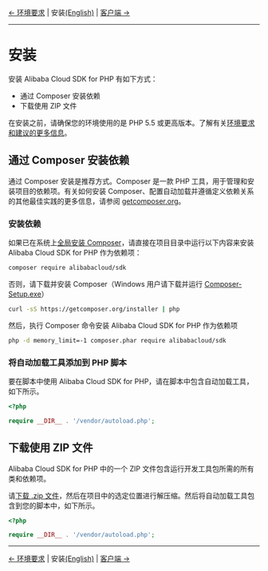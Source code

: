 [← 环境要求](0-Requirements-CN.md) | 安装[(English)](1-Installation-EN.md) | [客户端 →](https://github.com/aliyun/openapi-sdk-php-client/blob/master/docs/2-Client-CN.md)
***

# 安装
安装 Alibaba Cloud SDK for PHP 有如下方式：

- 通过 Composer 安装依赖
- 下载使用 ZIP 文件

在安装之前，请确保您的环境使用的是 PHP 5.5 或更高版本。了解有关[环境要求和建议的更多信息](0-Requirements-CN.md)。

## 通过 Composer 安装依赖
通过 Composer 安装是推荐方式。Composer 是一款 PHP 工具，用于管理和安装项目的依赖项。有关如何安装 Composer、配置自动加载并遵循定义依赖关系的其他最佳实践的更多信息，请参阅 [getcomposer.org](https://getcomposer.org)。

### 安装依赖
如果已在系统上[全局安装 Composer](https://getcomposer.org/doc/00-intro.md#globally)，请直接在项目目录中运行以下内容来安装 Alibaba Cloud SDK for PHP 作为依赖项：
```bash
composer require alibabacloud/sdk
```

否则，请下载并安装 Composer（Windows 用户请下载并运行 [Composer-Setup.exe](https://getcomposer.org/Composer-Setup.exe)）
```bash
curl -sS https://getcomposer.org/installer | php
```

然后，执行 Composer 命令安装 Alibaba Cloud SDK for PHP 作为依赖项
```bash
php -d memory_limit=-1 composer.phar require alibabacloud/sdk
```

### 将自动加载工具添加到 PHP 脚本
要在脚本中使用 Alibaba Cloud SDK for PHP，请在脚本中包含自动加载工具，如下所示。
```php
<?php

require __DIR__ . '/vendor/autoload.php'; 
```

## 下载使用 ZIP 文件
Alibaba Cloud SDK for PHP 中的一个 ZIP 文件包含运行开发工具包所需的所有类和依赖项。

请[下载 .zip 文件](http://aliyunsdk-pages.alicdn.com/php-sdk/sdk.zip)，然后在项目中的选定位置进行解压缩。然后将自动加载工具包含到您的脚本中，如下所示。

```php
<?php

require __DIR__ . '/vendor/autoload.php'; 
```

***
[← 环境要求](0-Requirements-CN.md) | 安装[(English)](1-Installation-EN.md) | [客户端 →](https://github.com/aliyun/openapi-sdk-php-client/blob/master/docs/2-Client-CN.md)
